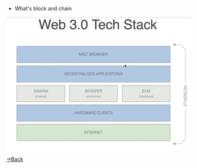 
- What's block and chain

![](attachments/Pasted%20image%2020230311013039.png)




[→Back](Blogx-Index.md)